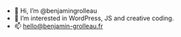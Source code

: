 - 👋 Hi, I’m @benjamingrolleau
- 👀 I’m interested in WordPress, JS and creative coding.
- 📫 hello@benjamin-grolleau.fr

<!---
benjamingrolleau/benjamingrolleau is a ✨ special ✨ repository because its `README.md` (this file) appears on your GitHub profile.
You can click the Preview link to take a look at your changes.
--->
